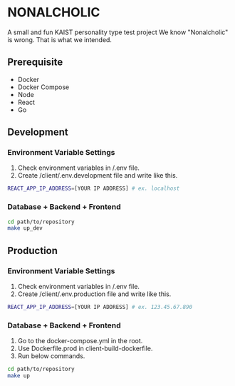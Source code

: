 # NONALCHOLIC

A small and fun KAIST personality type test project
We know "Nonalcholic" is wrong. That is what we intended.

## Prerequisite

- Docker
- Docker Compose
- Node
- React
- Go

## Development

### Environment Variable Settings

1. Check environment variables in /.env file.
2. Create /client/.env.development file and write like this.

```bash
REACT_APP_IP_ADDRESS=[YOUR IP ADDRESS] # ex. localhost
```

### Database + Backend + Frontend

```bash
cd path/to/repository
make up_dev
```

## Production

### Environment Variable Settings

1. Check environment variables in /.env file.
2. Create /client/.env.production file and write like this.

```bash
REACT_APP_IP_ADDRESS=[YOUR IP ADDRESS] # ex. 123.45.67.890
```

### Database + Backend + Frontend

1. Go to the docker-compose.yml in the root.
2. Use Dockerfile.prod in client-build-dockerfile.
3. Run below commands.

```bash
cd path/to/repository
make up
```
